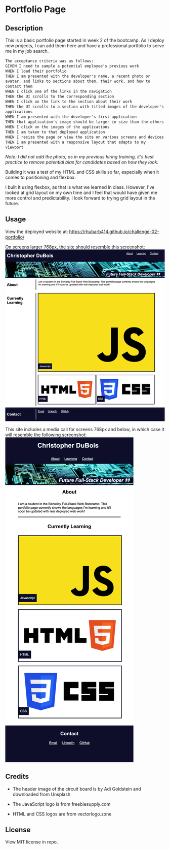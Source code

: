 # Portfolio Page

## Description

This is a basic portfolio page started in week 2 of the bootcamp. As I deploy new projects, I can add them here and have a professional portfolio to serve me in my job search.

```
The acceptance criteria was as follows:
GIVEN I need to sample a potential employee's previous work
WHEN I load their portfolio
THEN I am presented with the developer's name, a recent photo or avatar, and links to sections about them, their work, and how to contact them
WHEN I click one of the links in the navigation
THEN the UI scrolls to the corresponding section
WHEN I click on the link to the section about their work
THEN the UI scrolls to a section with titled images of the developer's applications
WHEN I am presented with the developer's first application
THEN that application's image should be larger in size than the others
WHEN I click on the images of the applications
THEN I am taken to that deployed application
WHEN I resize the page or view the site on various screens and devices
THEN I am presented with a responsive layout that adapts to my viewport
```

_Note: I did not add the photo, as in my previous hiring training, it's best practice to remove potential bias for candidates based on how they look._

Building it was a test of my HTML and CSS skills so far, especially when it comes to positioning and flexbox.

I built it using flexbox, as that is what we learned in class. However, I've looked at grid layout on my own time and I feel that would have given me more control and predictability. I look forward to trying grid layout in the future.

## Usage

View the deployed website at: https://rhubarb414.github.io/challenge-02-portfolio/

On screens larger 768px, the site should resemble this screenshot:
![screenshot of portolio site on desktop](./assets/images/page-full.png)

This site includes a media call for screens 768px and below, in which case it will resemble the following screenshot:
![screenshot of portolio site on smaller screen](./assets/images/page-small.png)

## Credits

- The header image of the circuit board is by Adi Goldstein and downloaded from Unsplash

- The JavaScript logo is from freebiesupply.com

- HTML and CSS logos are from vectorlogo.zone

## License

View MIT license in repo.
